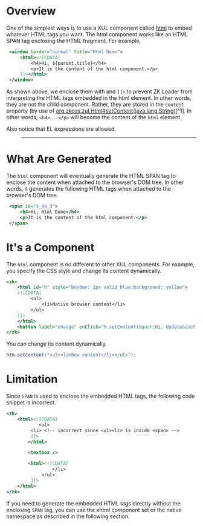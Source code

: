 # Overview

One of the simplest ways is to use a XUL component called
[html]({{site.baseurl}}/zk_component_ref/html) to
embed whatever HTML tags you want. The html component works like an HTML
SPAN tag enclosing the HTML fragment. For example,

```xml
 <window border="normal" title="Html Demo">
     <html><![CDATA[
         <h4>Hi, ${parent.title}</h4>
         <p>It is the content of the html component.</p>
     ]]></html>
 </window>
```

As shown above, we enclose them with and `]]>` to prevent ZK Loader from
interpreting the HTML tags embedded in the html element. In other words,
they are not the child component. Rather, they are stored in the
`content` property (by use of
[org.zkoss.zul.Html#setContent(java.lang.String)](https://www.zkoss.org/javadoc/latest/zk/org/zkoss/zul/Html.html#setContent(java.lang.String))[^1].
In other words, `<h4>...</p>` will become the content of the `html`
element.

Also notice that EL expressions are allowed.

> ------------------------------------------------------------------------
>
> <references/>

# What Are Generated

The `html` component will eventually generate the HTML SPAN tag to
enclose the content when attached to the browser's DOM tree. In other
words, it generates the following HTML tags when attached to the
browser's DOM tree.

```xml
 <span id="z_4a_3">
     <h4>Hi, Html Demo</h4>
     <p>It is the content of the html component.</p>
 </span>
```

# It's a Component

The `html` component is no different to other XUL components. For
example, you specify the CSS style and change its content dynamically.

```xml
<zk>
    <html id="h" style="border: 1px solid blue;background: yellow">
    <![CDATA[
         <ul>
             <li>Native browser content</li>
         </ul>
    ]]>
    </html>
    <button label="change" onClick="h.setContent(&quot;Hi, Update&quot;)" />
</zk>
```

You can change its content dynamically.

```java
htm.setContent("<ul><li>New content</li></ul>");
```

# Limitation

Since `SPAN` is used to enclose the embedded HTML tags, the following
code snippet is incorrect.

```xml
<zk>
    <html><![CDATA[
            <ul>
         <li> <!-- incorrect since <ul><li> is inside <span> -->
         ]]>
        </html>

        <textbox />

        <html><![CDATA[
                 </li>
             </ul>
         ]]>
    </html>
</zk>
```

If you need to generate the embedded HTML tags directly without the
enclosing `SPAN` tag, you can use the xhtml component set or the native
namespace as described in the following section.

[^1]: Fore more information please refer to [ZUML Reference](zuml_ref/zuml/texts).
